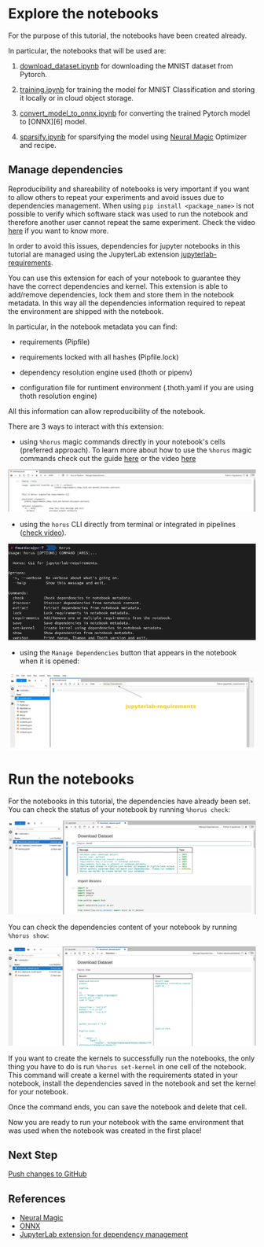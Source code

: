 # Explore the notebooks

For the purpose of this tutorial, the notebooks have been created already.

In particular, the notebooks that will be used are:

1. [download_dataset.ipynb](../../notebooks/neural-magic-torch-mnist/download_dataset.ipynb) for downloading the MNIST dataset from Pytorch.

2. [training.ipynb](../../notebooks/neural-magic-torch-mnist/training.ipynb) for training the model for MNIST Classification and storing it locally or in cloud object storage.

3. [convert_model_to_onnx.ipynb](../../notebooks/neural-magic-torch-mnist/training.ipynb) for converting the trained Pytorch model to [ONNX][6] model.

4. [sparsify.ipynb](../../notebooks/neural-magic-torch-mnist/training.ipynb) for sparsifying the model using [Neural Magic][1] Optimizer and recipe.


## Manage dependencies

Reproducibility and shareability of notebooks is very important if you want to allow others to repeat your experiments and avoid issues due to dependencies management.
When using `pip install <package_name>` is not possible to verify which software stack was used to run the notebook and therefore another user cannot repeat the same experiment.
Check the video [here](https://www.youtube.com/watch?v=ifyQ2oSxjnU) if you want to know more.

In order to avoid this issues, dependencies for jupyter notebooks in this tutorial are managed using the JupyterLab extension [jupyterlab-requirements][2].

You can use this extension for each of your notebook to guarantee they have the correct dependencies and kernel.
This extension is able to add/remove dependencies, lock them and store them in the notebook metadata.
In this way all the dependencies information required to repeat the environment are shipped with the notebook.

In particular, in the notebook metadata you can find:

- requirements (Pipfile)

- requirements locked with all hashes (Pipfile.lock)

- dependency resolution engine used (thoth or pipenv)

- configuration file for runtiment environment (.thoth.yaml if you are using thoth resolution engine)

All this information can allow reproducibility of the notebook.

There are 3 ways to interact with this extension:

- using `%horus` magic commands directly in your notebook's cells (preferred approach). To learn more about how to use the `%horus` magic commands check out the guide [here](https://github.com/thoth-station/jupyterlab-requirements#horus-magic-command) or the video [here](https://www.youtube.com/watch?v=FjVxNTXO70I)

<div style="text-align:center">
<img alt="JupyterLab Requirements Horus magic commands" src="https://raw.githubusercontent.com/AICoE/elyra-aidevsecops-tutorial/master/docs/images/JupyterLabRequirementsExtensionMC.png">
</div>

- using the `horus` CLI directly from terminal or integrated in pipelines ([check video](https://www.youtube.com/watch?v=fW0YKugL26g&t)).

<div style="text-align:center">
<img alt="JupyterLab Requirements Horus CLI" src="https://raw.githubusercontent.com/AICoE/elyra-aidevsecops-tutorial/master/docs/images/JupyterLabRequirementsExtensionCLI.png">
</div>

- using the `Manage Dependencies` button that appears in the notebook when it is opened:

<div style="text-align:center">
<img alt="JupyterLab Requirements UI" src="https://raw.githubusercontent.com/AICoE/elyra-aidevsecops-tutorial/master/docs/images/JupyterLabRequirementsExtension.jpg">
</div>

# Run the notebooks

For the notebooks in this tutorial, the dependencies have already been set.
You can check the status of your notebook by running `%horus check`:

<div style="text-align:center">
<img alt="Horus check command" src="https://raw.githubusercontent.com/AICoE/elyra-aidevsecops-tutorial/master/docs/images/JupyterLabHorusCheck.png">
</div>

You can check the dependencies content of your notebook by running `%horus show`:

<div style="text-align:center">
<img alt="Horus show command" src="https://raw.githubusercontent.com/AICoE/elyra-aidevsecops-tutorial/master/docs/images/JupyterLabHorusShow.png">
</div>

If you want to create the kernels to successfully run the notebooks, the only thing you have to do is run `%horus set-kernel` in one cell of the notebook.
This command will create a kernel with the requirements stated in your notebook, install the dependencies saved in the notebook and set the kernel for your notebook.

Once the command ends, you can save the notebook and delete that cell.

Now you are ready to run your notebook with the same environment that was used when the notebook was created in the first place!


## Next Step

[Push changes to GitHub](./push-changes.md)

## References

* [Neural Magic][1]
* [ONNX][2]
* [JupyterLab extension for dependency management][3]

[1]: https://neuralmagic.com/
[2]: https://onnx.ai/
[3]: https://github.com/thoth-station/jupyterlab-requirements
